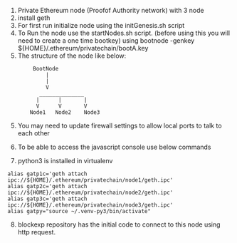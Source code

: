 
1. Private Ethereum node (Proofof Authority network) with 3 node
2. install geth
3. For first run initialize node using the initGenesis.sh script
4. To Run the node use the startNodes.sh script. (before using this you will need to create a one time bootkey) using bootnode -genkey  ${HOME}/.ethereum/privatechain/bootA.key
5. The structure of the node like below:
```
		BootNode
		    |
		    |
		    V
	      ______________
	     |	    |	    |
	     V      V       V
	   Node1   Node2    Node3
```
5. You may need to update firewall settings to allow local ports to talk to each other

6. To be able to access the javascript console use below commands

7. python3 is installed in virtualenv
```
alias gatp1c='geth attach ipc://${HOME}/.ethereum/privatechain/node1/geth.ipc'
alias gatp2c='geth attach ipc://${HOME}/.ethereum/privatechain/node2/geth.ipc'
alias gatp3c='geth attach ipc://${HOME}/.ethereum/privatechain/node3/geth.ipc'
alias gatpy="source ~/.venv-py3/bin/activate"
```
8. blockexp repository has the initial code to connect to this node using http request. 
